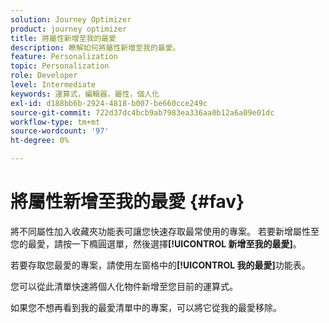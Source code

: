 ```yaml
---
solution: Journey Optimizer
product: journey optimizer
title: 將屬性新增至我的最愛
description: 瞭解如何將屬性新增至我的最愛。
feature: Personalization
topic: Personalization
role: Developer
level: Intermediate
keywords: 運算式，編輯器，屬性，個人化
exl-id: d188bb6b-2924-4818-b007-be660cce249c
source-git-commit: 722d37dc4bcb9ab7983ea336aa0b12a6a09e01dc
workflow-type: tm+mt
source-wordcount: '97'
ht-degree: 0%

---
```


# 將屬性新增至我的最愛 {#fav}

將不同屬性加入收藏夾功能表可讓您快速存取最常使用的專案。 若要新增屬性至您的最愛，請按一下橢圓選單，然後選擇&#x200B;**[!UICONTROL 新增至我的最愛]**。

<!--
![](assets/favorite-option.png)
-->

若要存取您最愛的專案，請使用左窗格中的&#x200B;**[!UICONTROL 我的最愛]**&#x200B;功能表。

您可以從此清單快速將個人化物件新增至您目前的運算式。

<!--
![](assets/favorite-list.png)
-->

如果您不想再看到我的最愛清單中的專案，可以將它從我的最愛移除。

<!--
![](assets/favorite-remove.png)
-->
